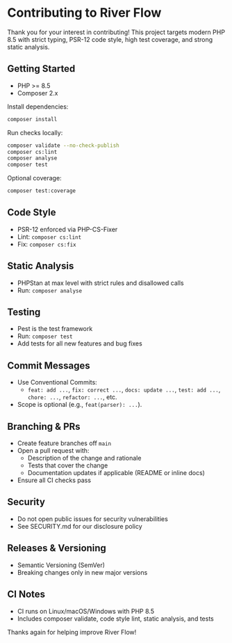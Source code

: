 # Contributing to River Flow

Thank you for your interest in contributing! This project targets modern PHP 8.5 with strict typing, PSR-12 code style, high test coverage, and strong static analysis.

## Getting Started
- PHP >= 8.5
- Composer 2.x

Install dependencies:
```bash
composer install
```

Run checks locally:
```bash
composer validate --no-check-publish
composer cs:lint
composer analyse
composer test
```

Optional coverage:
```bash
composer test:coverage
```

## Code Style
- PSR-12 enforced via PHP-CS-Fixer
- Lint: `composer cs:lint`
- Fix: `composer cs:fix`

## Static Analysis
- PHPStan at max level with strict rules and disallowed calls
- Run: `composer analyse`

## Testing
- Pest is the test framework
- Run: `composer test`
- Add tests for all new features and bug fixes

## Commit Messages
- Use Conventional Commits:
  - `feat: add ...`, `fix: correct ...`, `docs: update ...`, `test: add ...`, `chore: ...`, `refactor: ...`, etc.
- Scope is optional (e.g., `feat(parser): ...`).

## Branching & PRs
- Create feature branches off `main`
- Open a pull request with:
  - Description of the change and rationale
  - Tests that cover the change
  - Documentation updates if applicable (README or inline docs)
- Ensure all CI checks pass

## Security
- Do not open public issues for security vulnerabilities
- See SECURITY.md for our disclosure policy

## Releases & Versioning
- Semantic Versioning (SemVer)
- Breaking changes only in new major versions

## CI Notes
- CI runs on Linux/macOS/Windows with PHP 8.5
- Includes composer validate, code style lint, static analysis, and tests

Thanks again for helping improve River Flow!
